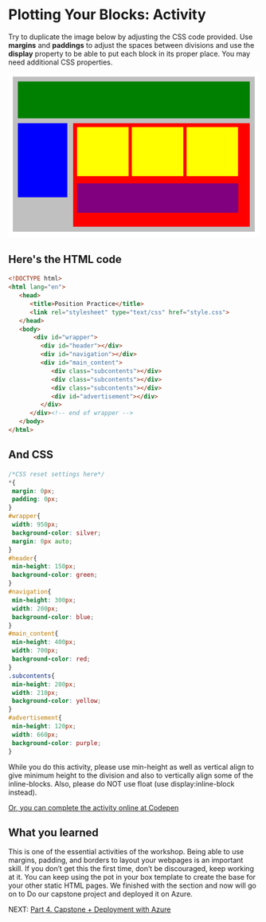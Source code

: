 # Plotting Your Blocks: Activity

Try to duplicate the image below by adjusting the CSS code provided. Use **margins** and **paddings** to adjust the spaces between divisions and use the **display** property to be able to put each block in its proper place. You may need additional CSS properties.

![Blocks Diagram](../images/position-blocks.png)

## Here's the HTML code

```html
<!DOCTYPE html>
<html lang="en">
   <head>
      <title>Position Practice</title>
      <link rel="stylesheet" type="text/css" href="style.css">
   </head>
   <body>
       <div id="wrapper">
         <div id="header"></div>
         <div id="navigation"></div>
         <div id="main_content">
            <div class="subcontents"></div>
            <div class="subcontents"></div>
            <div class="subcontents"></div>
            <div id="advertisement"></div>
         </div>
      </div><!-- end of wrapper -->
   </body>
</html>
```

## And CSS

```css
/*CSS reset settings here*/
*{
 margin: 0px;
 padding: 0px;
}
#wrapper{
 width: 950px;
 background-color: silver;
 margin: 0px auto;
}
#header{
 min-height: 150px;
 background-color: green;
}
#navigation{
 min-height: 300px;
 width: 200px;
 background-color: blue;
}
#main_content{
 min-height: 400px;
 width: 700px;
 background-color: red;
}
.subcontents{
 min-height: 200px;
 width: 210px;
 background-color: yellow;
}
#advertisement{
 min-height: 120px;
 width: 660px;
 background-color: purple;
}
```

While you do this activity, please use min-height as well as vertical align to give minimum height to the division and also to vertically align some of the inline-blocks. Also, please do NOT use float (use display:inline-block instead).

[Or, you can complete the activity online at Codepen](https://codepen.io/dannyooooo/pen/100311ce217467fbcf13862a5090012b)

## What you learned

This is one of the essential activities of the workshop. Being able to use margins, padding, and borders to layout your webpages is an important skill. If you don’t get this the first time, don’t be discouraged, keep working at it. You can keep using the pot in your box template to create the base for your other static HTML pages. We finished with the section and now will go on to Do our capstone project and deployed it on Azure.

 NEXT: [Part 4. Capstone + Deployment with Azure](../4_Capstone_Deployment)
